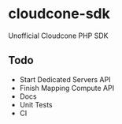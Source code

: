 # cloudcone-sdk
Unofficial Cloudcone PHP SDK

## Todo
- Start Dedicated Servers API
- Finish Mapping Compute API
- Docs
- Unit Tests
- CI
